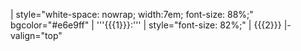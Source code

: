 | style="white-space: nowrap; width:7em; font-size: 88%;" bgcolor="#e6e9ff" | '''{{{1}}}:'''
| style="font-size: 82%;" | {{{2}}}
|- valign="top"